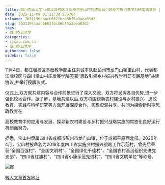 ```yaml
---
title: 四川农业大学->都江堰校区与彭州市宝山村共建思政引领乡村振兴教学科研实践基地 | sicau.com.cn
date: 2022-11-09 01:22:38.339764
urlname: 7b31196caac6662fbcb6bf5a3aea03d2
slug: 7b31196caac6662fbcb6bf5a3aea03d2
tags: 
- 四川农业大学
categories:
- sicau.com.cn
- 四川农业大学
authorbox: false
sidebar: false
---
```

11月4日，都江堰校区基础教学部主任刘诚率队赴彭州市龙门山镇宝山村，代表都江堰校区与四川宝山村庄发展学院签署“思政引领乡村振兴教学科研实践基地”共建协议,并举行授牌仪式。

仪式上,双方就共建内容与合作前景进行了深入交流，双方将发挥各自优势,进一步强化校地合作。据了解，基地共建以后,双方将围绕新农村建设与乡村振兴、思政教育、实践与科学研究等方面开展深度合作，实现资源共享，共同为探索新时期思政教育在
<!--more-->
高校教育中的应用与发展、探寻新农村建设与乡村振兴战略实施的常态化良好运行机制而努力。

据悉，宝山村隶属四川省成都市彭州市龙门山镇，位于成都平原西北部。2020年4月，宝山村被命名为2019年度四川省实施乡村振兴战略工作示范村，曾先后荣获“全国百强村”、“全国文明村”、“全国绿化千佳村”、“全国农村基层组织先进党支部”、“四川省红旗村”、“四川省小康示范先进村”、“四川省文明单位”等称号。

![图](https://news.sicau.edu.cn/__local/1/DD/81/1DBF37721CB4572BBCB9D7F0266_B7E6E22A_81D63.png)

[转入文章首发地址](https://news.sicau.edu.cn/info/1078/70120.htm)
